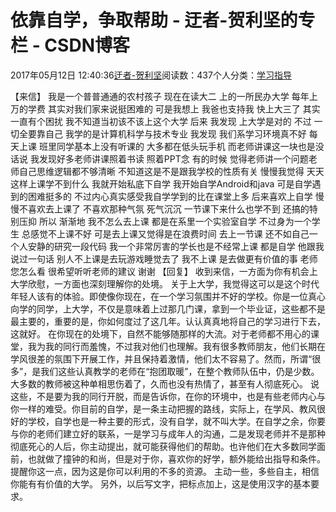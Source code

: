 
# 依靠自学，争取帮助 - 迂者-贺利坚的专栏 - CSDN博客

2017年05月12日 12:40:36[迂者-贺利坚](https://me.csdn.net/sxhelijian)阅读数：437个人分类：[学习指导																](https://blog.csdn.net/sxhelijian/article/category/1106461)



【来信】
我是一个普普通通的农村孩子  现在在读大二  上的一所民办大学  每年上万的学费  其实对我们家来说挺困难的 可是我想上 我爸也支持我  快上大三了  其实一直有个困扰  我不知道当初该不该上这个大学  后来 我发现 上大学是对的  不过  一切全要靠自己  我学的是计算机科学与技术专业 我发现  我们系学习环境真不好 每天上课 班里同学基本上没有听课的  大多都在低头玩手机  而老师讲课这一块也是没话说  我发现好多老师讲课照着书读  照着PPT念  有的时候  觉得老师讲一个问题老师自己思维逻辑都不够清晰 不知道这是不是跟我学校的性质有关  慢慢我觉得  天天这样上课学不到什么  我就开始私底下自学 我开始自学Android和java 可是自学遇到的困难挺多的  不过内心真实感受我自学学到的比在课堂上多 后来喜欢上自学 慢慢不喜欢去上课了 不喜欢那种气氛  死气沉沉  一节课下来什么也学不到  还搞的特别压抑 所以 渐渐地 我不怎么去上课  都是在系里一个实验室自学  不过身为一个学生 总感觉不上课不好  可是去上课又觉得是在浪费时间  去上一节课  还不如自己一个人安静的研究一段代码  我一个非常厉害的学长也是不经常上课  都是自学  他跟我说过一句话  别人不上课是去玩游戏睡觉去了  我不上课  是去做更有价值的事  老师  您怎么看 很希望听听老师的建议 谢谢
【回复】
收到来信，一方面为你有机会上大学欣慰，一方面也深刻理解你的处境。
关于上大学，我觉得这可以是这个时代年轻人该有的体验。即使像你现在，在一个学习氛围并不好的学校。你是一位真心向学的同学，上大学，不仅是意味着上过那几门课，拿到一个毕业证，这些都不是最主要的，重要的是，你如何度过了这几年。认认真真地将自己的学习进行下去，这就好。
在你现在的处境下，自然不能够随那样的大流。对于老师都不用心的课堂，我为我的同行而羞愧，不过我对他们也理解。我有很多教师朋友，他们长期在学风很差的氛围下开展工作，并且保持着激情，他们太不容易了。然而，所谓“很多”，是我们这些认真教学的老师在“抱团取暖”，在整个教师队伍中，仍是少数。大多数的教师被这种单相思伤着了，久而也没有热情了，甚至有人彻底死心。
说这些，不是要为我的同行开脱，而是告诉你，在你的环境中，也是有些老师内心与你一样的难受。你目前的自学，是一条主动把握的路线，实际上，在学风、教风很好的学校，自学也是一种主要的形式，没有自学，就不叫大学。在自学之余，你要与你的老师们建立好的联系，一是学习与成年人的沟通，二是发现老师并不是那种彻底死心的人后，你主动提出，就可能获得他们的帮助。也许他们在大多数同学面前，也就做了撞钟的和尚，但是对于你，喜欢你的好学，额外能给出指导和条件。
提醒你这一点，因为这是你可以利用的不多的资源。
主动一些，多些自主，相信你能有有价值的大学。
另外，以后写文字，把标点加上，这是使用汉字的基本要求。

